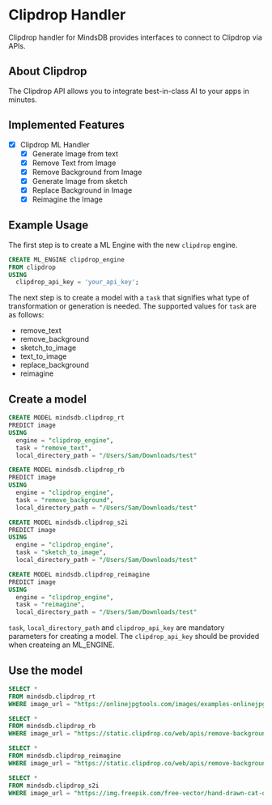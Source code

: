 # Clipdrop Handler

Clipdrop handler for MindsDB provides interfaces to connect to Clipdrop via APIs.

## About Clipdrop

The Clipdrop API allows you to integrate best-in-class AI to your apps in minutes.

## Implemented Features

- [x] Clipdrop ML Handler
  - [x] Generate Image from text
  - [x] Remove Text from Image
  - [x] Remove Background from Image
  - [x] Generate Image from sketch
  - [x] Replace Background in Image
  - [x] Reimagine the Image

## Example Usage

The first step is to create a ML Engine with the new `clipdrop` engine.

~~~~sql
CREATE ML_ENGINE clipdrop_engine
FROM clipdrop
USING
  clipdrop_api_key = 'your_api_key';
~~~~


The next step is to create a model with a `task` that signifies what type of transformation or generation is needed. The supported values for `task` are as follows:

- remove_text
- remove_background
- sketch_to_image
- text_to_image
- replace_background
- reimagine


## Create a model

~~~~sql
CREATE MODEL mindsdb.clipdrop_rt
PREDICT image
USING
  engine = "clipdrop_engine",
  task = "remove_text",
  local_directory_path = "/Users/Sam/Downloads/test"
~~~~

~~~~sql
CREATE MODEL mindsdb.clipdrop_rb
PREDICT image
USING
  engine = "clipdrop_engine",
  task = "remove_background",
  local_directory_path = "/Users/Sam/Downloads/test"
~~~~

~~~~sql
CREATE MODEL mindsdb.clipdrop_s2i
PREDICT image
USING
  engine = "clipdrop_engine",
  task = "sketch_to_image",
  local_directory_path = "/Users/Sam/Downloads/test"
~~~~

~~~~sql
CREATE MODEL mindsdb.clipdrop_reimagine
PREDICT image
USING
  engine = "clipdrop_engine",
  task = "reimagine",
  local_directory_path = "/Users/Sam/Downloads/test"
~~~~

`task`, `local_directory_path` and `clipdrop_api_key` are mandatory parameters for creating a model. The `clipdrop_api_key` should be provided when createing an ML_ENGINE.

## Use the model

~~~~sql
SELECT *
FROM mindsdb.clipdrop_rt
WHERE image_url = "https://onlinejpgtools.com/images/examples-onlinejpgtools/calm-body-of-water-with-quote.jpg";
~~~~

~~~~sql
SELECT *
FROM mindsdb.clipdrop_rb
WHERE image_url = "https://static.clipdrop.co/web/apis/remove-background/input.jpg";
~~~~

~~~~sql
SELECT *
FROM mindsdb.clipdrop_reimagine
WHERE image_url = "https://static.clipdrop.co/web/apis/remove-background/input.jpg";
~~~~

~~~~sql
SELECT *
FROM mindsdb.clipdrop_s2i
WHERE image_url = "https://img.freepik.com/free-vector/hand-drawn-cat-outline-illustration_23-2149266368.jpg" AND text = "brown cat";
~~~~
